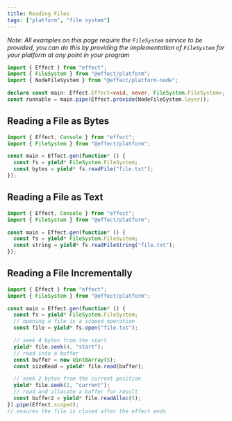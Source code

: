 ```yaml
---
title: Reading Files
tags: ["platform", "file system"]
---
```


_Note: All examples on this page require the `FileSystem` service to be provided, you can do this by providing the implementation of `FileSystem` for your platform at any point in your program_

```ts
import { Effect } from "effect";
import { FileSystem } from "@effect/platform";
import { NodeFileSystem } from "@effect/platform-node";

declare const main: Effect.Effect<void, never, FileSystem.FileSystem>;
const runnable = main.pipe(Effect.provide(NodeFileSystem.layer));
```

## Reading a File as Bytes

```ts
import { Effect, Console } from "effect";
import { FileSystem } from "@effect/platform";

const main = Effect.gen(function* () {
  const fs = yield* FileSystem.FileSystem;
  const bytes = yield* fs.readFile("file.txt");
});
```

## Reading a File as Text

```ts
import { Effect, Console } from "effect";
import { FileSystem } from "@effect/platform";

const main = Effect.gen(function* () {
  const fs = yield* FileSystem.FileSystem;
  const string = yield* fs.readFileString("file.txt");
});
```

## Reading a File Incrementally

```ts
import { Effect } from "effect";
import { FileSystem } from "@effect/platform";

const main = Effect.gen(function* () {
  const fs = yield* FileSystem.FileSystem;
  // opening a file is a scoped operation
  const file = yield* fs.open("file.txt");

  // seek 4 bytes from the start
  yield* file.seek(4, "start");
  // read into a buffer
  const buffer = new Uint8Array(5);
  const sizeRead = yield* file.read(buffer);

  // seek 2 bytes from the current position
  yield* file.seek(2, "current");
  // read and allocate a buffer for result
  const buffer2 = yield* file.readAlloc(5);
}).pipe(Effect.scoped);
// ensures the file is closed after the effect ends
```
